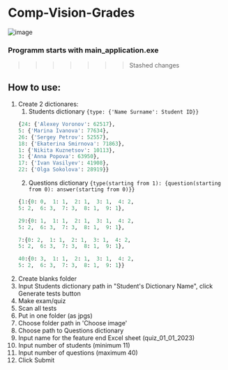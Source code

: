 # Comp-Vision-Grades

![image](https://github.com/Seynro/Comp-Vision-Grades/assets/105414210/68a9e255-cfa8-43d7-87a5-4713bb9b8d29)

### Programm starts with main_application.exe

>>>>>>> Stashed changes
## How to use:
1) Create 2 dictionares:
    1) Students dictionary ```{type: {'Name Surname': Student ID}}```
    ```py
    {24: {'Alexey Voronov': 62517},
    5: {'Marina Ivanova': 77634},
    26: {'Sergey Petrov': 52557},
    18: {'Ekaterina Smirnova': 71863},
    1: {'Nikita Kuznetsov': 10113},
    3: {'Anna Popova': 63950},
    17: {'Ivan Vasilyev': 41908},
    22: {'Olga Sokolova': 28919}}
    ```
    2) Questions dictionary ```{type(starting from 1): {question(starting from 0): answer(starting from 0)}} ```
    ```py
    {1:{0: 0,  1: 1,  2: 1,  3: 1,  4: 2,
    5: 2,  6: 3,  7: 3,  8: 1,  9: 1},

    29:{0: 1,  1: 1,  2: 1,  3: 1,  4: 2,
    5: 2,  6: 3,  7: 3,  8: 1,  9: 1},

    7:{0: 2,  1: 1,  2: 1,  3: 1,  4: 2,
    5: 2,  6: 3,  7: 3,  8: 1,  9: 1},

    40:{0: 3,  1: 1,  2: 1,  3: 1,  4: 2,
    5: 2,  6: 3,  7: 3,  8: 1,  9: 1}}
    ```
2) Create blanks folder
3) Input Students dictionary path in "Student's Dictionary Name", click Generate tests button
4) Make exam/quiz
5) Scan all tests
6) Put in one folder (as jpgs)
7) Choose folder path in 'Choose image'
8) Choose path to Questions dictionary
9) Input name for the feature end Excel sheet (quiz_01_01_2023) 
10) Input number of students (minimum 11)
11) Input number of questions (maximum 40)
12) Click Submit
